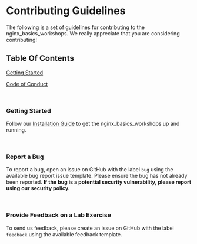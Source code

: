 # Contributing Guidelines

The following is a set of guidelines for contributing to the nginx_basics_workshops. We really appreciate that you are considering contributing!

## Table Of Contents

[Getting Started](#getting-started)

[Code of Conduct](https://github.com/nginxinc/nginx-ingress-workshops/blob/main/CODE_OF_CONDUCT.md)

<br/>

### Getting Started

Follow our [Installation Guide](https://github.com/nginxinc/nginx-basics-workshops/blob/main/README.md#Installation) to get the nginx_basics_workshops up and running.

<!-- ### Project Structure (OPTIONAL) -->

</br>

### Report a Bug

To report a bug, open an issue on GitHub with the label `bug` using the available bug report issue template. Please ensure the bug has not already been reported. **If the bug is a potential security vulnerability, please report using our security policy.**

</br>

### Provide Feedback on a Lab Exercise

To send us feedback, please create an issue on GitHub with the label `feedback` using the available feedback template.

